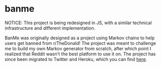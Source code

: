 # banme
NOTICE: This project is being redesigned in JS, with a similar technical infrastructure and different implementation.

BanMe was originally designed as a project using Markov chains to help users get banned from r/TheDonald! The project was
meant to challenge me to build my own Markov generator from scratch, after which point I realized that Reddit wasn't the best
platform to use it on. The project has since been migrated to Twitter and Heroku, which you can find [here](https://github.com/eskimopies/AMSAT).
